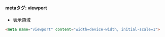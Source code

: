 #### metaタグ: viewport
- 表示領域
```html
<meta name="viewport" content="width=device-width, initial-scale=1">
```
